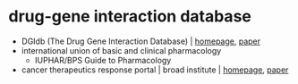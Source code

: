 # drug-gene interaction database
- DGIdb (The Drug Gene Interaction Database) | [homepage](https://www.dgidb.org/), [paper](https://watermark.silverchair.com/gkaa1084.pdf?token=AQECAHi208BE49Ooan9kkhW_Ercy7Dm3ZL_9Cf3qfKAc485ysgAAAvAwggLsBgkqhkiG9w0BBwagggLdMIIC2QIBADCCAtIGCSqGSIb3DQEHATAeBglghkgBZQMEAS4wEQQMVPBW-rAykudYQ8PGAgEQgIICo0C_OfwTwX6WKn9AbO1mJPgokG-Uue_PIBwrGzM8tSNBtr294XExR8Nw2j9_v7NjI5yiDKDwfJjOeNTcrk44npbf580h3KA8ku0igCi8me3uWOhAVdBgWUWt2xdljiZjQYWdzUDSdy4vJXRkzUv2ZnQ3mM_JbGll46sOR-LatYmHSmNBxsxNC4RFnj_jaxmL5gvo6S0ih2i0HkmulKZ1GfV76SEN58_k_cjFw4xcYDzKWvXlBi1hXpdzZjV0XNljIExG0UbJjXdaWZabFXc7dy7sgnA6ZRN9lqRzGEVnijIdY3aBids36GFpk3P0A3xBvSIkETGqjehMJuCtveb5sTQoAUXoqYA1R4JVPapUBLesMpo1Ug_0Zrn2pqxbIOjqW4-fhBfWt--Ku6FYKaHaVfdBXmg7T8de73CTPpgUPXC-cDwfwLYnE9fBlKgOAJ_Yx-rQv7j4TCGV70FjF1AY3hBP3mkir_Fiwt0IPU-qmq6FDlbcpl2BLO0M1LRuhYhzbgVTDv37Hr7EBk1aeZnDtKH-lfCCP56CQSpP6DdXJG9SKQFsdKZWuBva36jxC72Pm6ShXqxGKN8dQBw-v-vvruy7s5gjBqPW8mV2OfjSZOc2CcHnPAzaaX11cJahkcwNydS_b_eZK9kgz9LdbHWEFt0aO43dfAk9s5pf1YtU9R4P5lSyKTG_3Dvwv5NpCiISBc7CDLH8pT9b3y0xw50Zzeu4ejdvCsHkuogsfTfRjaDRJb19Jnxs2hA8MfNa4g4IdjH4opbdi4lsEs_7tdmJz6F4VhiNOpvaxaq-1E6j3ZcpDnC3ttC7YZPCiovR1mi_chZ-8PJQPWWGd4ZpwSZLNOvaf3v3jPc7-B5NMwXi-MV2HGNq_w_N_toLXyUfoyEZ69eSQw)
- international union of basic and clinical pharmacology
  - IUPHAR/BPS Guide to Pharmacology
- cancer therapeutics response portal | broad institute | [homepage](http://portals.broadinstitute.org/ctrp/?page=#ctd2BodyHome), [paper](https://pubmed.ncbi.nlm.nih.gov/26482930/)

